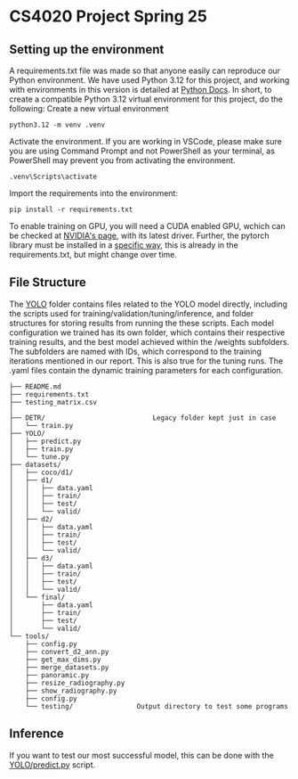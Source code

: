 # CS4020 Project Spring 25
## Setting up the environment
A requirements.txt file was made so that anyone easily can reproduce our Python environment. We have used Python 3.12 for this project, and working with environments in this version is detailed at [Python Docs](https://docs.python.org/3.12/tutorial/venv.html).
In short, to create a compatible Python 3.12 virtual environment for this project, do the following:
Create a new virtual environment
```Shell
python3.12 -m venv .venv
```

Activate the environment. If you are working in VSCode, please make sure you are using Command Prompt and not PowerShell as your terminal, as PowerShell may prevent you from activating the environment.
```Shell
.venv\Scripts\activate
```

Import the requirements into the environment:
```Shell
pip install -r requirements.txt
```

To enable training on GPU, you will need a CUDA enabled GPU, wchich can be checked at [NVIDIA's page](https://developer.nvidia.com/cuda-gpus), with its latest driver.
Further, the pytorch library must be installed in a [specific way](https://pytorch.org/get-started/locally), this is already in the requirements.txt, but might change over time.

## File Structure
The [YOLO](https://github.com/anesh1234/data_science_course/tree/main/YOLO) folder contains files related to the YOLO model directly, including the scripts used for training/validation/tuning/inference, and folder structures for storing results from running the these scripts. Each model configuration we trained has its own folder, which contains their respective training results, and the best model achieved within the /weights subfolders. The subfolders are named with IDs, which correspond to the training iterations mentioned in our report. This is also true for the tuning runs. The .yaml files contain the dynamic training parameters for each configuration.
```
├── README.md
├── requirements.txt
├── testing_matrix.csv
│
├── DETR/                           Legacy folder kept just in case
│   └── train.py
├── YOLO/
│   ├── predict.py
│   ├── train.py
│   └── tune.py
├── datasets/
│   ├── coco/d1/
│   ├── d1/
│   │   ├── data.yaml
│   │   ├── train/
│   │   ├── test/
│   │   └── valid/
│   ├── d2/
│   │   ├── data.yaml
│   │   ├── train/
│   │   ├── test/
│   │   └── valid/
│   ├── d3/
│   │   ├── data.yaml
│   │   ├── train/
│   │   ├── test/
│   │   └── valid/
│   └── final/
│       ├── data.yaml
│       ├── train/
│       ├── test/
│       └── valid/
└── tools/
    ├── config.py
    ├── convert_d2_ann.py
    ├── get_max_dims.py
    ├── merge_datasets.py
    ├── panoramic.py
    ├── resize_radiography.py
    ├── show_radiography.py
    ├── config.py
    └── testing/                Output directory to test some programs
```

## Inference
If you want to test our most successful model, this can be done with the [YOLO/predict.py](https://github.com/anesh1234/data_science_course/blob/main/YOLO/predict.py) script.